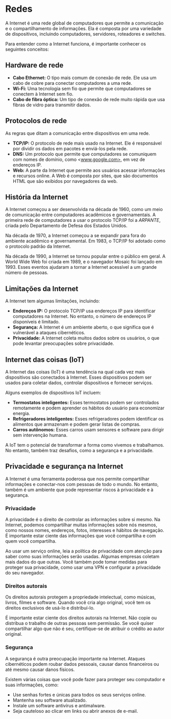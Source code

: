 # Redes

A Internet é uma rede global de computadores que permite a comunicação e o compartilhamento de informações. Ela é composta por uma variedade de dispositivos, incluindo computadores, servidores, roteadores e switches.

Para entender como a Internet funciona, é importante conhecer os seguintes conceitos:

## Hardware de rede

- **Cabo Ethernet:** O tipo mais comum de conexão de rede. Ele usa um cabo de cobre para conectar computadores a uma rede.
- **Wi-Fi:** Uma tecnologia sem fio que permite que computadores se conectem à Internet sem fio.
- **Cabo de fibra óptica:** Um tipo de conexão de rede muito rápida que usa fibras de vidro para transmitir dados.

## Protocolos de rede

As regras que ditam a comunicação entre dispositivos em uma rede.

- **TCP/IP:** O protocolo de rede mais usado na Internet. Ele é responsável por dividir os dados em pacotes e enviá-los pela rede.
- **DNS:** Um protocolo que permite que computadores se comuniquem com nomes de domínio, como <www.google.com>, em vez de endereços IP.
- **Web:** A parte da Internet que permite aos usuários acessar informações e recursos online. A Web é composta por sites, que são documentos HTML que são exibidos por navegadores da web.

## História da Internet

A Internet começou a ser desenvolvida na década de 1960, como um meio de comunicação entre computadores acadêmicos e governamentais. A primeira rede de computadores a usar o protocolo TCP/IP foi a *ARPANTE*, criada pelo Departamento de Defesa dos Estados Unidos.

Na década de 1970, a Internet começou a se expandir para fora do ambiente acadêmico e governamental. Em 1983, o TCP/IP foi adotado como o protocolo padrão da Internet.

Na década de 1990, a Internet se tornou popular entre o público em geral. A World Wide Web foi criada em 1989, e o navegador Mosaic foi lançado em 1993. Esses eventos ajudaram a tornar a Internet acessível a um grande número de pessoas.

## Limitações da Internet

A Internet tem algumas limitações, incluindo:

- **Endereços IP:** O protocolo TCP/IP usa endereços IP para identificar computadores na Internet. No entanto, o número de endereços IP disponíveis é limitado.
- **Segurança:** A Internet é um ambiente aberto, o que significa que é vulnerável a ataques cibernéticos.
- **Privacidade:** A Internet coleta muitos dados sobre os usuários, o que pode levantar preocupações sobre privacidade.

## Internet das coisas (IoT)

A Internet das coisas (IoT) é uma tendência na qual cada vez mais dispositivos são conectados à Internet. Esses dispositivos podem ser usados para coletar dados, controlar dispositivos e fornecer serviços.

Alguns exemplos de dispositivos IoT incluem:

- **Termostatos inteligentes:** Esses termostatos podem ser controlados remotamente e podem aprender os hábitos do usuário para economizar energia.
- **Refrigeradores inteligentes:** Esses refrigeradores podem identificar os alimentos que armazenam e podem gerar listas de compras.
- **Carros autônomos:** Esses carros usam sensores e software para dirigir sem intervenção humana.

A IoT tem o potencial de transformar a forma como vivemos e trabalhamos. No entanto, também traz desafios, como a segurança e a privacidade.

## Privacidade e segurança na Internet

A Internet é uma ferramenta poderosa que nos permite compartilhar informações e conectar-nos com pessoas de todo o mundo. No entanto, também é um ambiente que pode representar riscos à privacidade e à segurança.

### Privacidade

A privacidade é o direito de controlar as informações sobre si mesmo. Na Internet, podemos compartilhar muitas informações sobre nós mesmos, como nossos nomes, endereços, fotos, interesses e hábitos de navegação. É importante estar ciente das informações que você compartilha e com quem você compartilha.

Ao usar um serviço online, leia a política de privacidade com atenção para saber como suas informações serão usadas. Algumas empresas coletam mais dados do que outras. Você também pode tomar medidas para proteger sua privacidade, como usar uma VPN e configurar a privacidade do seu navegador.

### Direitos autorais

Os direitos autorais protegem a propriedade intelectual, como músicas, livros, filmes e software. Quando você cria algo original, você tem os direitos exclusivos de usá-lo e distribuí-lo.

É importante estar ciente dos direitos autorais na Internet. Não copie ou distribua o trabalho de outras pessoas sem permissão. Se você quiser compartilhar algo que não é seu, certifique-se de atribuir o crédito ao autor original.

### Segurança

A segurança é outra preocupação importante na Internet. Ataques cibernéticos podem roubar dados pessoais, causar danos financeiros ou até mesmo causar danos físicos.

Existem várias coisas que você pode fazer para proteger seu computador e suas informações, como:

- Use senhas fortes e únicas para todos os seus serviços online.
- Mantenha seu software atualizado.
- Instale um software antivírus e antimalware.
- Seja cauteloso ao clicar em links ou abrir anexos de e-mail.

